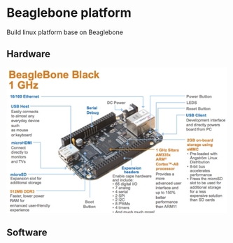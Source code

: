 # Beaglebone platform
 Build linux platform base on Beaglebone

 ## Hardware

 ![Architectual Hardware](docs/hardware.PNG?raw=true)

## Software

